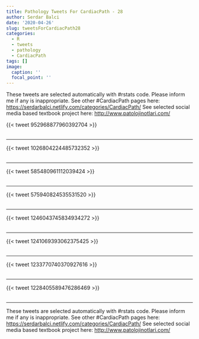 ```yaml
---
title: Pathology Tweets For CardiacPath - 28
author: Serdar Balci
date: '2020-04-26'
slug: tweetsForCardiacPath28
categories:
  - R
  - tweets
  - pathology
  - CardiacPath
tags: []
image:
  caption: ''
  focal_point: ''
---
```



These tweets are selected automatically with #rstats code. Please inform me if any is inappropriate.
See other #CardiacPath pages here: https://serdarbalci.netlify.com/categories/CardiacPath/ 
See selected social media based textbook project here: http://www.patolojinotlari.com/

{{< tweet 952968877960392704 >}}
<br>
<br>
<hr>
{{< tweet 1026804224485732352 >}}
<br>
<br>
<hr>
{{< tweet 585480961112039424 >}}
<br>
<br>
<hr>
{{< tweet 575940824535531520 >}}
<br>
<br>
<hr>
{{< tweet 1246043745834934272 >}}
<br>
<br>
<hr>
{{< tweet 1241069393062375425 >}}
<br>
<br>
<hr>
{{< tweet 1233770740370927616 >}}
<br>
<br>
<hr>
{{< tweet 1228405589476286469 >}}
<br>
<br>
<hr>


These tweets are selected automatically with #rstats code. Please inform me if any is inappropriate.
See other #CardiacPath pages here: https://serdarbalci.netlify.com/categories/CardiacPath/ 
See selected social media based textbook project here: http://www.patolojinotlari.com/

